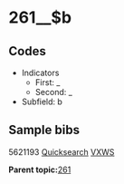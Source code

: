# 261\_\_$b

## Codes

-   Indicators
    -   First: \_
    -   Second: \_
-   Subfield: b

## Sample bibs

5621193 [Quicksearch](https://search.library.yale.edu/catalog/5621193) [VXWS](http://prodorbis.library.yale.edu:7014/vxws/GetHoldingsService?bibId=5621193)

**Parent topic:**[261](../../tags/261/261.md)

